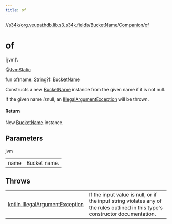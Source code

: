 ```yaml
---
title: of
---
```

//[s34k](../../../../index.html)/[org.veupathdb.lib.s3.s34k.fields](../../index.html)/[BucketName](../index.html)/[Companion](index.html)/[of](of.html)



# of



[jvm]\




@[JvmStatic](https://kotlinlang.org/api/latest/jvm/stdlib/kotlin.jvm/-jvm-static/index.html)



fun [of](of.html)(name: [String](https://kotlinlang.org/api/latest/jvm/stdlib/kotlin/-string/index.html)?): [BucketName](../index.html)



Constructs a new [BucketName](../index.html) instance from the given name if it is not null.



If the given name *is*null, an [IllegalArgumentException](https://kotlinlang.org/api/latest/jvm/stdlib/kotlin/-illegal-argument-exception/index.html) will be thrown.



#### Return



New [BucketName](../index.html) instance.



## Parameters


jvm

| | |
|---|---|
| name | Bucket name. |



## Throws


| | |
|---|---|
| [kotlin.IllegalArgumentException](https://kotlinlang.org/api/latest/jvm/stdlib/kotlin/-illegal-argument-exception/index.html) | If the input value is null, or if the input string violates any of the rules outlined in this type's constructor documentation. |



